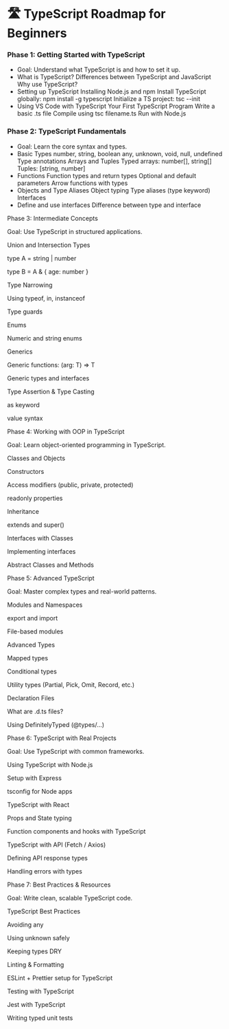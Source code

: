 # 🛣️ TypeScript Roadmap for Beginners

### Phase 1: Getting Started with TypeScript

- Goal: Understand what TypeScript is and how to set it up.
- What is TypeScript?
Differences between TypeScript and JavaScript
Why use TypeScript?
- Setting up TypeScript
Installing Node.js and npm
Install TypeScript globally: npm install -g typescript
Initialize a TS project: tsc --init
- Using VS Code with TypeScript
Your First TypeScript Program
Write a basic .ts file
Compile using tsc filename.ts
Run with Node.js

### Phase 2: TypeScript Fundamentals

- Goal: Learn the core syntax and types.
- Basic Types
number, string, boolean
any, unknown, void, null, undefined
Type annotations
Arrays and Tuples
Typed arrays: number[], string[]
Tuples: [string, number]
- Functions
Function types and return types
Optional and default parameters
Arrow functions with types
- Objects and Type Aliases
Object typing
Type aliases (type keyword)
Interfaces
- Define and use interfaces
Difference between type and interface

Phase 3: Intermediate Concepts

Goal: Use TypeScript in structured applications.

Union and Intersection Types

type A = string | number

type B = A & { age: number }

Type Narrowing

Using typeof, in, instanceof

Type guards

Enums

Numeric and string enums

Generics

Generic functions: <T>(arg: T) => T

Generic types and interfaces

Type Assertion & Type Casting

as keyword

<Type>value syntax

Phase 4: Working with OOP in TypeScript

Goal: Learn object-oriented programming in TypeScript.

Classes and Objects

Constructors

Access modifiers (public, private, protected)

readonly properties

Inheritance

extends and super()

Interfaces with Classes

Implementing interfaces

Abstract Classes and Methods

Phase 5: Advanced TypeScript

Goal: Master complex types and real-world patterns.

Modules and Namespaces

export and import

File-based modules

Advanced Types

Mapped types

Conditional types

Utility types (Partial, Pick, Omit, Record, etc.)

Declaration Files

What are .d.ts files?

Using DefinitelyTyped (@types/...)

Phase 6: TypeScript with Real Projects

Goal: Use TypeScript with common frameworks.

Using TypeScript with Node.js

Setup with Express

tsconfig for Node apps

TypeScript with React

Props and State typing

Function components and hooks with TypeScript

TypeScript with API (Fetch / Axios)

Defining API response types

Handling errors with types

Phase 7: Best Practices & Resources

Goal: Write clean, scalable TypeScript code.

TypeScript Best Practices

Avoiding any

Using unknown safely

Keeping types DRY

Linting & Formatting

ESLint + Prettier setup for TypeScript

Testing with TypeScript

Jest with TypeScript

Writing typed unit tests